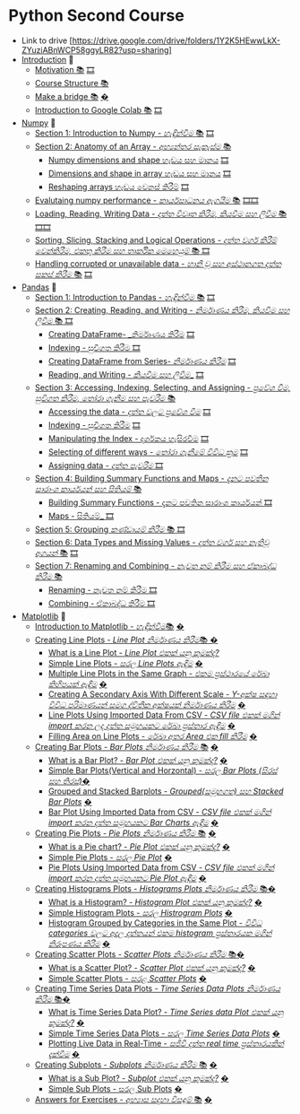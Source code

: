 # Python Second Course 
* Link to drive [https://drive.google.com/drive/folders/1Y2K5HEwwLkX-ZYuziABnWCP58ggyLR82?usp=sharing]
* [Introduction](#introduction) :dart:
  * [Motivation :books:](https://github.com/GPrathap/pythonII/blob/master/intro/course_motivation.ipynb) [🎞️](https://drive.google.com/file/d/1YY8D1hT5WDrZH2L9t3AexrEQbjpCxUGz/view?usp=sharing)
  * [Course Structure :books: ](https://github.com/GPrathap/pythonII/blob/master/intro/course_structure.ipynb)
  * [Make a bridge :books:](#make-a-bridge) [�]()
  * [Introduction to Google Colab :books:](https://github.com/GPrathap/pythonII/blob/master/intro/colab_introduction.ipynb) [🎞️](https://drive.google.com/file/d/1OmxRkj64iSGB9JQJcAD6vzKUDVN6DrgC/view?usp=sharing)
* [Numpy](#numpy) :dart:
  * [Section 1: Introduction to Numpy - _හැඳින්වීම_ :books:](https://github.com/GPrathap/pythonII/blob/master/sec_numpy/numpy_introduction.ipynb) [🎞️](https://drive.google.com/file/d/1Yfewq2lVw1As2vCoF6A7Cg0epcCCDpye/view?usp=sharing)
  * [Section 2: Anatomy of an Array - _අභ්‍යන්තර සැකැස්ම_ :books: ](https://github.com/GPrathap/pythonII/blob/master/sec_numpy/numpy.ipynb) 
    * [Numpy dimensions and shape හැඩය සහ මානය](https://github.com/GPrathap/pythonII/blob/master/sec_numpy/numpy.ipynb) [🎞️](https://drive.google.com/file/d/1TLibSoe27UgFno2za__BYXckkf8o4hR_/view?usp=sharing)
    * [Dimensions and shape in array හැඩය සහ මානය](https://github.com/GPrathap/pythonII/blob/master/sec_numpy/numpy.ipynb) [🎞️](https://drive.google.com/file/d/1BJgDVtcaVAJTDyYNtOklU1pmGWXNclmf/view?usp=sharing)
    * [Reshaping arrays හැඩය වෙනස් කිරීම්](https://github.com/GPrathap/pythonII/blob/master/sec_numpy/numpy.ipynb) [🎞️](https://drive.google.com/file/d/1hUY7al307wj225i5uxTxO9v8pN20UDTf/view?usp=sharing)
  * [Evalutaing numpy performance - _කාර්යසාධනය ඇගයීම_ :books:](https://github.com/GPrathap/pythonII/blob/master/sec_numpy/numpy.ipynb) [🎞️](https://drive.google.com/file/d/1q5wBd2Q51EQM9Q2EdvgywA6HunIXztva/view?usp=sharing)[🎞️](https://drive.google.com/file/d/1LsYmcGgMGbbaUeZQu5od7gJpPkCLMUTt/view?usp=sharing)
  * [Loading, Reading, Writing Data - _දත්ත විවෘත කිරීම, කියවීම සහ ලිවීම_ :books:](https://github.com/GPrathap/pythonII/blob/master/sec_numpy/numpy.ipynb) [🎞️](https://drive.google.com/file/d/1RsBkF45le0TEv3rpEZA3dBIxLTs_YsIG/view?usp=sharing)[🎞️](https://drive.google.com/file/d/1dDnjpRO083EUBgr0bGuQLPNrweFaG265/view?usp=sharing)
  * [Sorting, Slicing, Stacking and Logical Operations - _දත්ත වර්ග කිරීම් වෙන්කිරීම, එකතු කිරීම සහ තාර්කික මෙහෙයුම්_ :books: ](https://github.com/GPrathap/pythonII/blob/master/sec_numpy/numpy.ipynb) [🎞️](https://drive.google.com/file/d/1VL-sPc3fPjE241yAQ7td_9TPHujDRHHh/view?usp=sharing)
  * [Handling corrupted or unavailable data - _හානි වූ සහ අස්ථානගත දත්ත සකස් කිරීම_ :books:](https://github.com/GPrathap/pythonII/blob/master/sec_numpy/numpy.ipynb) [🎞️](https://drive.google.com/file/d/1VOHEOgvc8CaxMkOFWib6wFbBZvjfFy01/view?usp=sharing)
* [Pandas](#pandas) :dart:
  * [Section 1: Introduction to Pandas - _හැඳින්වීම_ :books:](https://github.com/GPrathap/pythonII/blob/master/sec_pandas/pandas_introduction.ipynb) [🎞️](https://drive.google.com/file/d/1e7FQ1cUDd5nvAC7r57uo22-piFKnGq22/view?usp=sharing)
  * [Section 2: Creating, Reading, and Writing - _නිර්මාණය කිරීම, කියවීම සහ ලිවීම_ :books: ](https://github.com/GPrathap/pythonII/blob/master/sec_pandas/pandas.ipynb)  [🎞️](https://drive.google.com/file/d/1waSpa4TStORZM4nXyETJd8MfXH0ftt4F/view?usp=sharing)
      * [Creating DataFrame- _නිර්මාණය කිරීම](#creating) [🎞️](https://drive.google.com/file/d/1M8TEEc94gZzJxWkeqQF4i6HaxezW6xSg/view?usp=sharing)
      * [Indexing - සුචිගත කිරීම ](#creating) [🎞️](https://drive.google.com/file/d/1wc4G4ZmLERUywHEsZ3c9AOWHMGwL8R6n/view?usp=sharing)
      * [Creating DataFrame from Series- _නිර්මාණය කිරීම_](#creating-series) [🎞️](https://drive.google.com/file/d/1u4vu6acz-CYxMoFvudqeE4X_iA9MWa9f/view?usp=sharing)
      * [Reading, and Writing - _කියවීම සහ ලිවීම__](#reading-and-writing) [🎞️](https://drive.google.com/file/d/1CuSNi9sBbx79hpFeK0AW37zFYlfHkzu6/view?usp=sharing)
  * [Section 3: Accessing, Indexing, Selecting, and Assigning - _ප්‍රවේශ වීම, සුචිගත කිරීම, තෝරා ගැනීම සහ පැවරීම_  :books:](https://github.com/GPrathap/pythonII/blob/master/sec_pandas/pandas.ipynb)
      * [Accessing the data - _දත්ත වලට ප්‍රවේශ වීම_](#accessing-the-data) [🎞️](https://drive.google.com/file/d/1ODRGAk9JrP5FJ1tKq9K1930ozUEHMWI9/view?usp=sharing)
      * [Indexing - සුචිගත කිරීම](#indexing) [🎞️](https://drive.google.com/file/d/19QmhDN1O9UjrEpGq3ozEST0g_PLGgAkT/view?usp=sharing)
      * [Manipulating the Index - දර්ශකය හැසිරවීම](#manipulation-the-index) [🎞️](https://drive.google.com/file/d/1sbCRJx57dJ50esdcVwfb-TC6DuaANoSe/view?usp=sharing)
      * [Selecting of different ways - _තෝරා ගැනීමේ විවිධ ක්‍රම_](#selecting-of-different-ways) [🎞️](https://drive.google.com/file/d/1aYklUXwTA4MaHK_00UEGRqpu_mhjDwXd/view?usp=sharing)
      * [Assigning data - _දත්ත පැවරීම_ ](#assigning-data) [🎞️](https://drive.google.com/file/d/124fSD4OLxCJfSpcQ9oKiJbITMxEC7FJ9/view?usp=sharing)
  * [Section 4: Building Summary Functions and Maps - _දැනට පවතින සාරාංශ කාර්යයන් සහ සිතියම්_ :books:](https://github.com/GPrathap/pythonII/blob/master/sec_pandas/pandas.ipynb) 
      * [Building Summary Functions - දැනට පවතින සාරාංශ කාර්යයන් ](#building_summary_function)[🎞️](https://drive.google.com/file/d/1IfRDf2byTQypirNenq6e4_TkKVR9agai/view?usp=sharing)
      * [Maps - සිතියම්_ ](#mapping)[🎞️](https://drive.google.com/file/d/1IfRDf2byTQypirNenq6e4_TkKVR9agai/view?usp=sharing)
  * [Section 5: Grouping _කණ්ඩායම් කිරීම_ :books: ](https://github.com/GPrathap/pythonII/blob/master/sec_pandas/pandas.ipynb) [🎞️](https://drive.google.com/file/d/1hQZFgH_uOBE8q1V-yZ7OtD_5U2VfATmW/view?usp=sharing)
  * [Section 6: Data Types and Missing Values - _දත්ත වර්ග සහ නැතිවූ අගයන්_ :books:](https://github.com/GPrathap/pythonII/blob/master/sec_pandas/pandas.ipynb) [🎞️](https://drive.google.com/file/d/1SIs-wbJDbLDtiMMX2vbvvmRU1kwwljId/view?usp=sharing)
  * [Section 7: Renaming and Combining - _නැවත නම් කිරීම සහ ඒකාබද්ධ කිරීම_ :books: ](https://github.com/GPrathap/pythonII/blob/master/sec_pandas/pandas.ipynb)
      * [Renaming - නැවත නම් කිරීම ](#renaming)[🎞️](https://drive.google.com/file/d/14--q8gLkhKOWwe5WH6-r8TAYRmg866WA/view?usp=sharing)
      * [Combining - ඒකාබද්ධ කිරීම ](#combining)[🎞️](https://drive.google.com/file/d/1fvUZscs61Ll-P3ebSSDyBcA3eeu77w77/view?usp=sharing)
* [Matplotlib](#matplotlib) :dart:
  * [Introduction to Matplotlib - _හැඳින්වීම_:books:](#introduction-to-matplotlib) [�]()
  * [Creating Line Plots - _Line Plot නිර්මාණය කිරීම_:books: ](#line-plots) [�]()
    * [What is a Line Plot - _Line Plot එකක් යනු කුමක්ද?_](#what-is-line-plot)
    * [Simple Line Plots - _සරල Line Plots ඇඳීම_](#simple-line-plots) [�]()
    * [Multiple Line Plots in the Same Graph - _එකම ප්‍රස්ථාරයේ රේඛා කිහිපයක් ඇඳීම_](#multiple-line-plot-in-the-same-graph) [�]()
    * [Creating A Secondary Axis With Different Scale - _Y-අක්ෂ සඳහා විවිධ පරිමාණයන් සමග ද්විතීක අක්ෂයක් නිර්මාණය කිරීම_](#creating-a-secondary-axis-with-different-scale) [�]()
    * [Line Plots Using Imported Data From CSV -  _CSV file එකක් මගින් import කරන ලද දත්ත සමූහයකට රේඛා ප්‍රස්තාර ඇඳීම_](#line-plot-using-imported-data-from-csv) [�]()
    * [Filling Area on Line Plots - _රේඛා අතර Area එක fill කිරීම_](#filling-area-on-line-plots) [�]()
  * [Creating Bar Plots - _Bar Plots නිර්මාණය කිරීම_ :books:](#bar-charts) [�]()
    * [What is a Bar Plot? - _Bar Plot එකක් යනු කුමක්ද?_](#what-is-a-barplot) [�]()
    * [Simple Bar Plots(Vertical and Horzontal) - _සරල Bar Plots (සිරස් සහ තිරස්)_](#simple-bar-plots-vertical-and-horizontal)[�]()
    * [Grouped and Stacked Barplots - _Grouped(සමූහගත) සහ Stacked Bar Plots_](#grouped-and-stacked-barplots) [�]()
    * [Bar Plot Using Imported Data from CSV - _CSV file එකක් මගින් import කරන දත්ත සමූහයකට Bar Charts ඇඳීම_](#bar-plot-using-imported-data-from-csv) [�]()
  * [Creating Pie Plots - _Pie Plots නිර්මාණය කිරීම_ :books:](#pie-charts) [�]()
    * [What is a Pie chart? - _Pie Plot එකක් යනු කුමක්ද?_](#what-is-a-pie-plot) [�]()
    * [Simple Pie Plots - _සරල Pie Plot_](#simple-pie-plots) [�]()
    * [Pie Plots Using Imported Data from CSV - _CSV file එකක් මගින් import කරන දත්ත සමූහයකට Pie Plot ඇඳීම_](#pie-plots-using-imported-data-from-csv) [�]()
  * [Creating Histograms Plots - _Histograms Plots නිර්මාණය කිරීම_ :books:](#histogram-plots)[�]()
    * [What is a Histogram? - _Histogram Plot එකක් යනු කුමක්ද?_](#what-is-a-histogram) [�]()
    * [Simple Histogram Plots - _සරල Histrogram Plots_](#simple-histogram-plots) [�]()
    * [Histogram Grouped by Categories in the Same Plot - _විවිධ categories වලට අදාල දත්තයන් එකම histogram ප්‍රස්තාරයක මගින් නිරූපණය කිරීම_](#histogram-grouped-by-categories-in-same-plot) [�]()
  * [Creating Scatter Plots - _Scatter Plots නිර්මාණය කිරීම_ :books:](#scatter-plots)[�]()
    * [What is a Scatter Plot? - _Scatter Plot එකක් යනු කුමක්ද?_](#what-is-a-scatter-plot) [�]()
    * [Simple Scatter Plots - _සරළ Scatter Plots_](#simple-scatter-plots) [�]()
  * [Creating Time Series Data Plots - _Time Series Data Plots නිර්මාණය කිරීම_ :books:](#time-series-data-plots)[�]()
    * [What is Time Series Data Plot? - _Time Series data Plot එකක් යනු කුමක්ද?_](#what-is-a-time-series-data-plot) [�]()
    * [Simple Time Series Data Plots - _සරල Time Series Data Plots_](#simple-time-series-data-plots) [�]()
    * [Plotting Live Data in Real-Time - _සජීවී දත්ත real time ප්‍රස්තාරයකින් දැක්වීම_](#plotting-live-data-in-real-time) [�]()
  * [Creating Subplots - _Subplots නිර්මාණය කිරීම_ :books:](#subplots) [�]()
    * [What is a Sub Plot? - _Subplot එකක් යනු කුමක්ද?_](#what-is-a-subplot) [�]()
    * [Simple Sub Plots - සරල Sub Plots](#simple-subplots) [�]()
  * [Answers for Exercises - _අභ්‍යාස සදහා විසඳුම්_ :books:](#answers-for-exercises) [�]()


